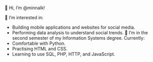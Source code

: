 👋 Hi, I’m @minnalk!

👀 I’m interested in:
- Building mobile applications and websites for social media.
- Performing data analysis to understand social trends.
🌱 I’m in the second semester of my Information Systems degree. Currently:
- Comfortable with Python.
- Practising HTML and CSS.
- Learning to use SQL, PHP, HTTP, and JavaScript.

<!---
minnalk/minnalk is a ✨ special ✨ repository because its `README.md` (this file) appears on your GitHub profile.
You can click the Preview link to take a look at your changes.
--->
